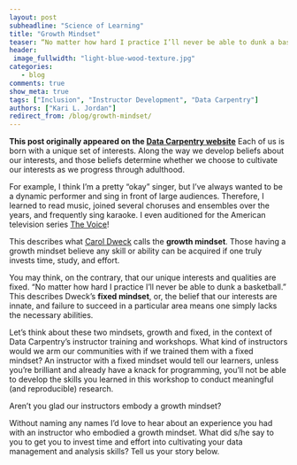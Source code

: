 ```yaml
---
layout: post
subheadline: "Science of Learning"
title: "Growth Mindset"
teaser: “No matter how hard I practice I’ll never be able to dunk a basketball.”
header:
 image_fullwidth: "light-blue-wood-texture.jpg"
categories:
   - blog
comments: true
show_meta: true
tags: ["Inclusion", "Instructor Development", "Data Carpentry"]
authors: ["Kari L. Jordan"]
redirect_from: /blog/growth-mindset/
--- 
```


**This post originally appeared on the [Data Carpentry website](https://datacarpentry.org)**
Each of us is born with a unique set of interests. Along the way we develop beliefs about our interests, and those beliefs determine whether we choose to cultivate our interests as we progress through adulthood.


For example, I think I’m a pretty “okay” singer, but I’ve always wanted to be a dynamic performer and sing in front of large audiences. Therefore, I learned to read music, joined several choruses and ensembles over the years, and frequently sing karaoke. I even auditioned for the American television series [The Voice](http://www.nbc.com/the-voice)!


This describes what [Carol Dweck](https://en.wikipedia.org/wiki/Carol_Dweck) calls the **growth mindset**. Those having a growth mindset believe any skill or ability can be acquired if one truly invests time, study, and effort.


You may think, on the contrary, that our unique interests and qualities are fixed. “No matter how hard I practice I’ll never be able to dunk a basketball.” This describes Dweck’s **fixed mindset**, or, the belief that our interests are innate, and failure to succeed in a particular area means one simply lacks the necessary abilities.


Let’s think about these two mindsets, growth and fixed, in the context of Data Carpentry’s instructor training and workshops. What kind of instructors would we arm our communities with if we trained them with a fixed mindset? An instructor with a fixed mindset would tell our learners, unless you’re brilliant and already have a knack for programming, you’ll not be able to develop the skills you learned in this workshop to conduct meaningful (and reproducible) research.


Aren’t you glad our instructors embody a growth mindset?


Without naming any names I’d love to hear about an experience you had with an instructor who embodied a growth mindset. What did s/he say to you to get you to invest time and effort into cultivating your data management and analysis skills? Tell us your story below.
